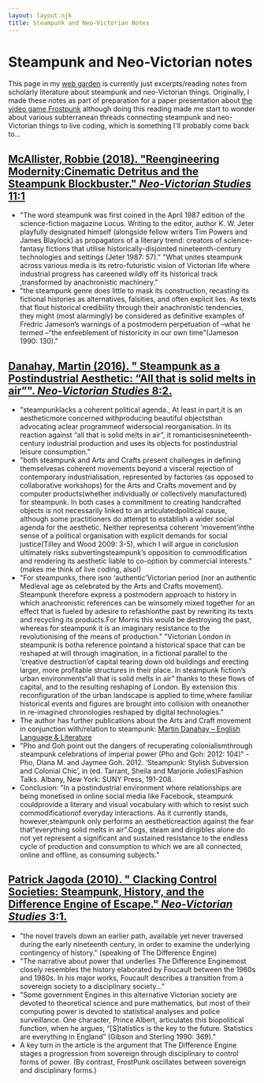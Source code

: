 ```yaml
---
layout: layout.njk
title: Steampunk and Neo-Victorian Notes
---
```


# Steampunk and Neo-Victorian notes

This page in my [web garden](/web-gardening/index.html) is currently just excerpts/reading notes from scholarly literature about steampunk and neo-Victorian things. Originally, I made these notes as part of preparation for a paper presentation about [the video game Frostpunk](/frostpunk/index.html) although doing this reading made me start to wonder about various subterranean threads connecting steampunk and neo-Victorian things to live coding, which is something I'll probably come back to...


## [McAllister, Robbie (2018). "Reengineering Modernity:Cinematic Detritus and the Steampunk Blockbuster." *Neo-Victorian Studies* 11:1](https://neovictorianstudies.com/article/view/33)

- "The  word  steampunk was  first  coined  in the  April  1987  edition  of the science-fiction  magazine Locus. Writing  to  the  editor, author  K.  W. Jeter playfully  designated himself  (alongside fellow  writers Tim  Powers  and James  Blaylock)  as propagators  of  a  literary  trend: creators  of  science-fantasy    fictions    that    utilise    historically-disjointed    nineteenth-century technologies  and  settings (Jeter  1987: 57)."
"What  unites  steampunk across various  media is its retro-futuristic  vision  of Victorian  life  where industrial progress   has   careened wildly   off   its   historical   track ,transformed   by anachronistic  machinery."
- "the steampunk genre does little to mask its construction, recasting its fictional histories as alternatives, falsities,  and  often  explicit  lies. As  texts  that  flout  historical  credibility through  their  anachronistic  tendencies,  they  might  (most  alarmingly)  be considered  as  definitive  examples  of Fredric Jameson’s  warnings  of  a postmodern  perpetuation  of –what  he  termed –“the  enfeeblement  of historicity in our own time”(Jameson 1990: 130)."

## [Danahay, Martin (2016). " Steampunk as a Postindustrial Aesthetic: “All that is solid melts in air”". *Neo-Victorian Studies* 8:2.](https://neovictorianstudies.com/article/view/106)

- "steampunklacks a coherent political agenda., At least in part,it is an aestheticmore concerned withproducing beautiful  objectsthan  advocating  aclear programmeof  widersocial  reorganisation.  In  its reaction against “all that is solid melts in air”, it romanticisesnineteenth-century industrial production and uses its objects for postindustrial leisure consumption."
- "both  steampunk  and  Arts  and Crafts  present  challenges  in  defining themselvesas  coherent  movements beyond a visceral rejection of contemporary industrialisation, represented by factories (as  opposed  to  collaborative  workshops) for  the  Arts  and  Crafts movement  and  by  computer  products(whether  individually  or  collectively manufactured) for  steampunk.  In  both  cases  a  commitment  to  creating handcrafted objects is not necessarily linked to an articulatedpolitical cause, although some practitioners do attempt to establish a wider social agenda for the  aesthetic. Neither  representsa coherent ‘movement’inthe  sense  of  a political  organisation with  explicit  demands  for  social  justice(Tilley  and Wood   2009:   3-5),   which   I   will   argue   in   conclusion ultimately   risks subvertingsteampunk’s opposition  to  commodification  and rendering  its aesthetic liable to co-option by commercial interests." (makes me think of live coding, also!)
- "For steampunks, there isno ‘authentic’Victorian period  (nor  an  authentic  Medieval  age  as  celebrated  by  the  Arts  and  Crafts movement). Steampunk therefore express a postmodern approach to history in  which  anachronistic  references  can  be  winsomely  mixed  together  for  an effect  that  is  fueled  by  adesire  to  refashionthe  past  by  rewriting  its  texts and  recycling  its  products.For  Morris  this  would  be  destroying  the  past, whereas for steampunk it is an imaginary resistance to the revolutionising of the means of production."
"Victorian  London  in  steampunk  is  botha  reference pointand a historical space that can be reshaped at will through imagination, in a fictional parallel to the ‘creative destruction’of capital tearing down old buildings  and  erecting  larger,  more  profitable  structures  in  their  place.  In steampunk  fiction’s urban  environments“all  that  is  solid  melts  in  air” thanks  to these flows  of  capital,  and to  the  resulting reshaping of  London. By extension this reconfiguration of the urban landscape is applied to time,where  familiar historical events  and  figures  are  brought  into  collision  with oneanother in re-imagined chronologies reshaped by digital technologies."
- The author has further publications about the Arts and Craft movement in conjunction with/relation to steampunk: [Martin Danahay – English Language & Literature](https://brocku.ca/humanities/english-language-and-literature/faculty/martin-danahay/#publications)
- "Pho and Goh  point  out  the  dangers  of  recuperating  colonialismthrough  steampunk celebrations of imperial power (Pho and Goh: 2012: 104)" - Pho,  Diana  M.  and  Jaymee  Goh.  2012.  ‘Steampunk:  Stylish  Subversion  and Colonial Chic’, in (ed. Tarrant, Sheila and Marjorie Jolles)Fashion Talks. Albany, New York: SUNY Press, 191-208.
- Conclusion: "In  a  postindustrial  environment  where relationships  are  being  monetised  in  online  social  media  like  Facebook, steampunk couldprovide  a  literary  and  visual  vocabulary  with  which  to resist such commodificationof everyday interactions. As it currently stands, however,steampunk only performs an aestheticreaction against the fear that“everything solid melts in air”.Cogs, steam and  dirigibles alone do not yet represent  a  significant and  sustained resistance  to  the  endless  cycle  of production  and  consumption  to  which  we  are  all  connected,  online  and offline, as consuming subjects."

## [Patrick Jagoda (2010). " Clacking Control Societies: Steampunk, History, and the Difference Engine of Escape." *Neo-Victorian Studies* 3:1.](https://neovictorianstudies.com/article/view/250)

- "the novel travels down an earlier path, available yet never traversed during the early nineteenth century, in order to examine the underlying contingency of history." (speaking of The Difference Engine)
- "The  narrative  about  power  that  underlies The  Difference  Enginemost  closely  resembles  the  history  elaborated  by  Foucault  between  the 1960s and 1980s. In his major works, Foucault describes a transition from a sovereign  society  to  a  disciplinary  society..."
- "Some  government  Engines  in  this  alternative  Victorian  society  are devoted  to  theoretical  science  and  pure  mathematics,  but  most  of  their computing  power  is  devoted  to  statistical  analyses and  police  surveillance. One  character,  Prince  Albert,  articulates  this  biopolitical  function,  when  he argues,  “[S]tatistics  is  the  key  to  the  future.  Statistics  are  everything  in England”  (Gibson  and  Sterling  1990:  369)."
- A key turn in the article is the argument that The Difference Engine stages a progression from sovereign through disciplinary to control forms of power. (By contrast, FrostPunk oscillates between sovereign and disciplinary forms.)
